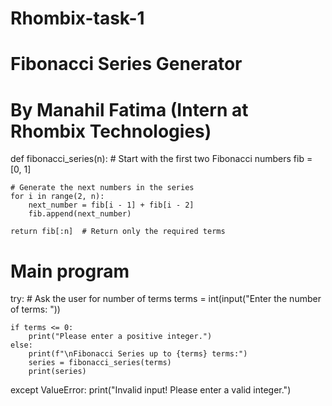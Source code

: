 # Rhombix-task-1
# Fibonacci Series Generator
# By Manahil Fatima (Intern at Rhombix Technologies)

def fibonacci_series(n):
    # Start with the first two Fibonacci numbers
    fib = [0, 1]

    # Generate the next numbers in the series
    for i in range(2, n):
        next_number = fib[i - 1] + fib[i - 2]
        fib.append(next_number)

    return fib[:n]  # Return only the required terms

# Main program
try:
    # Ask the user for number of terms
    terms = int(input("Enter the number of terms: "))

    if terms <= 0:
        print("Please enter a positive integer.")
    else:
        print(f"\nFibonacci Series up to {terms} terms:")
        series = fibonacci_series(terms)
        print(series)

except ValueError:
    print("Invalid input! Please enter a valid integer.")
